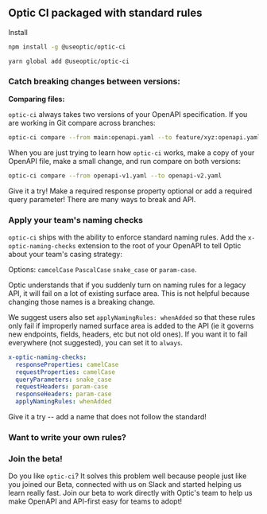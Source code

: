 ## Optic CI packaged with standard rules

Install
```bash
npm install -g @useoptic/optic-ci
```
```bash
yarn global add @useoptic/optic-ci
```

### Catch breaking changes between versions:

**Comparing files:**

`optic-ci` always takes two versions of your OpenAPI specification. If you are working in Git compare across branches:

```bash
optic-ci compare --from main:openapi.yaml --to feature/xyz:openapi.yaml
```

When you are just trying to learn how `optic-ci` works, make a copy of your OpenAPI file, make a small change, and run compare on both versions:

```bash
optic-ci compare --from openapi-v1.yaml --to openapi-v2.yaml
```

Give it a try! Make a required response property optional or add a required query parameter! There are many ways to break and API. 

### Apply your team's naming checks 

`optic-ci` ships with the ability to enforce standard naming rules. Add the `x-optic-naming-checks` extension to the root of your OpenAPI to tell Optic about your team's casing strategy: 

Options: `camcelCase` `PascalCase` `snake_case` or `param-case`. 

Optic understands that if you suddenly turn on naming rules for a legacy API, it will fail on a lot of existing surface area. This is not helpful because changing those names is a breaking change. 

We suggest users also set `applyNamingRules: whenAdded` so that these rules only fail if improperly named surface area is added to the API (ie it governs new endpoints, fields, headers, etc but not old ones). If you want it to fail everywhere (not suggested), you can set it to `always`.  

```yaml
x-optic-naming-checks:
  responseProperties: camelCase
  requestProperties: camelCase
  queryParameters: snake_case
  requestHeaders: param-case
  responseHeaders: param-case
  applyNamingRules: whenAdded

```

Give it a try -- add a name that does not follow the standard!

### Want to write your own rules? 


### Join the beta! 

Do you like `optic-ci`? It solves this problem well because people just like you joined our Beta, connected with us on Slack and started helping us learn really fast. Join our beta to work directly with Optic's team to help us make OpenAPI and API-first easy for teams to adopt!

